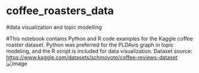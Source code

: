 # coffee_roasters_data
#data visualization and topic modelling

#This notebook contains Python and R code examples for the Kaggle coffee roaster dataset. Python was preferred for the PLDAvis graph in topic modeling, and the R script is included for data visualization. Dataset source: 
https://www.kaggle.com/datasets/schmoyote/coffee-reviews-dataset
![image](https://github.com/dataseda/coffee_roasters_data/assets/128044587/27c39618-fa60-4560-a5c3-4ccd304b6660)

